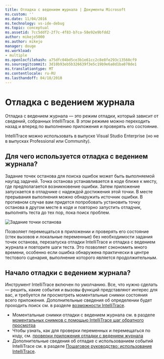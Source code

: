 ```yaml
---
title: Отладка с ведением журнала | Документы Microsoft
ms.custom: ''
ms.date: 11/04/2016
ms.technology: vs-ide-debug
ms.topic: conceptual
ms.assetid: 7cc5ddf2-2f7c-4f83-b7ca-58e92e9bfdd2
author: mikejo5000
ms.author: mikejo
manager: douge
ms.workload:
- multiple
ms.openlocfilehash: a75dfc04bd5ce3b1e61cc2c8e8fe293c13560cf9
ms.sourcegitcommit: 3d10b93eb5b326639f3e5c19b9e6a8d1ba078de1
ms.translationtype: MT
ms.contentlocale: ru-RU
ms.lasthandoff: 04/18/2018
---
```

# <a name="historical-debugging"></a>Отладка с ведением журнала
Отладка с ведением журнала — это режим отладки, который зависит от сведений, собранных IntelliTrace. В этом режиме можно переходить назад и вперед по выполнению приложения и проверять его состояние.  
  
 IntelliTrace можно использовать в выпуске Visual Studio Enterprise (но не в выпусках Professional или Community).  
  
## <a name="why-use-historical-debugging"></a>Для чего используется отладка с ведением журнала?  
 Задание точек останова для поиска ошибок может быть выполняемой наугад задачей. Точка останова устанавливается в коде ближе к месту, где предполагается возникновение ошибки. Затем приложение запускается в отладчике с надеждой достижения этой точки. В месте прерывания выполнения можно обнаружить источник ошибки. В противном случае вам придется попробовать установить точку останова в другом месте в коде и повторно запустить отладчик, выполнять теста до тех пор, пока поиск проблем.  
  
 ![Задание точки останова](../debugger/media/breakpointprocesa.png "BreakpointProcesa")  
  
 Позволяет перемещаться в приложении и проверять его состояние (стек вызовов и локальные переменные) без необходимости задания точек останова, перезапуска отладки IntelliTrace и отладка с ведением журнала и повторите шаги теста. Это позволяет сэкономить много времени, особенно если ошибка обнаружена практически в центре тестового сценария, выполнение которого является продолжительным.  
  
## <a name="how-do-i-start-using-historical-debugging"></a>Начало отладки с ведением журнала?  
 Инструмент IntelliTrace включен по умолчанию. Все, что нужно сделать — решить, какие события и вызовы функций представляют интерес для вас, и требуется ли просмотреть моментальные снимки состояния всего приложения. Дополнительные сведения об определении будет проходить поиск см. в разделе [возможности IntelliTrace](../debugger/intellitrace-features.md).  

 - Моментальные снимки отладки с ведением журнала см. в разделе [моментальных снимков с помощью IntelliTrace шаг обратного просмотра](../debugger/how-to-use-intellitrace-step-back.md)
 - Чтобы узнать, как для проверки переменных и перемещаться по коду, см. [проверки приложения отладки с ведением журнала](../debugger/historical-debugging-inspect-app.md)
 - Дополнительные сведения об отладке с использованием событий IntelliTrace см. в разделе [Пошаговое руководство: использование IntelliTrace](../debugger/walkthrough-using-intellitrace.md).